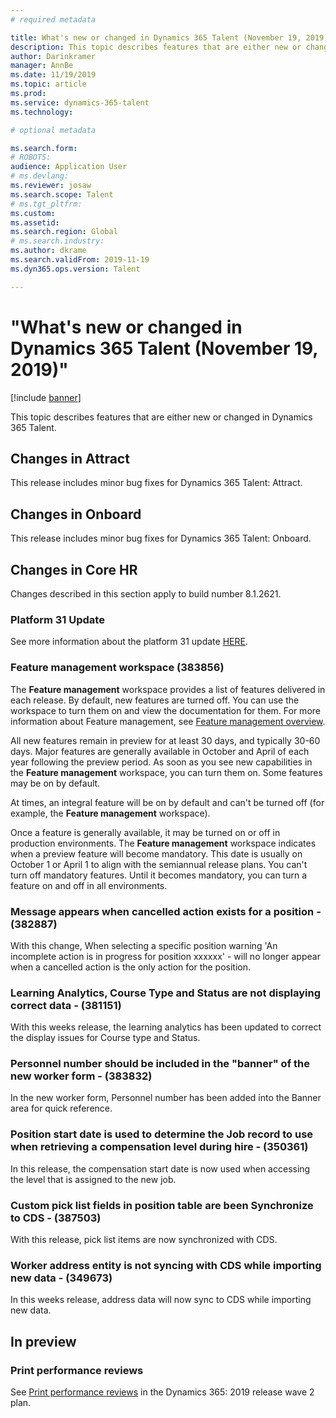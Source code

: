 ```yaml
---
# required metadata

title: What's new or changed in Dynamics 365 Talent (November 19, 2019)
description: This topic describes features that are either new or changed in Microsoft Dynamics 365 Talent.
author: Darinkramer
manager: AnnBe
ms.date: 11/19/2019
ms.topic: article
ms.prod: 
ms.service: dynamics-365-talent
ms.technology: 

# optional metadata

ms.search.form: 
# ROBOTS: 
audience: Application User
# ms.devlang: 
ms.reviewer: josaw
ms.search.scope: Talent
# ms.tgt_pltfrm: 
ms.custom: 
ms.assetid: 
ms.search.region: Global
# ms.search.industry: 
ms.author: dkrame
ms.search.validFrom: 2019-11-19
ms.dyn365.ops.version: Talent

---
```

# "What's new or changed in Dynamics 365 Talent (November 19, 2019)"

[!include [banner](includes/banner.md)]

This topic describes features that are either new or changed in Dynamics 365 Talent.

## Changes in Attract
This release includes minor bug fixes for Dynamics 365 Talent: Attract.

## Changes in Onboard
This release includes minor bug fixes for Dynamics 365 Talent: Onboard.

## Changes in Core HR
Changes described in this section apply to build number 8.1.2621.


### Platform 31 Update

See more information about the platform 31 update [HERE](https://docs.microsoft.com/en-us/dynamics365/fin-ops-core/dev-itpro/get-started/whats-new-platform-update-31).

### Feature management workspace (383856)

The **Feature management** workspace provides a list of features delivered in each release. By default, new features are turned off. You can use the workspace to turn them on and view the documentation for them. For more information about Feature management, see [Feature management overview](https://docs.microsoft.com/dynamics365/fin-ops-core/fin-ops/get-started/feature-management/feature-management-overview).

All new features remain in preview for at least 30 days, and typically 30-60 days. Major features are generally available in October and April of each year following the preview period. As soon as you see new capabilities in the **Feature management** workspace, you can turn them on. Some features may be on by default.
 
At times, an integral feature will be on by default and can't be turned off (for example, the **Feature management** workspace).
 
Once a feature is generally available, it may be turned on or off in production environments. The **Feature management** workspace indicates when a preview feature will become mandatory. This date is usually on October 1 or April 1 to align with the semiannual release plans. You can't turn off mandatory features. Until it becomes mandatory, you can turn a feature on and off in all environments.

### Message appears when cancelled action exists for a position - (382887)

With this change, When selecting a specific position warning 'An incomplete action is in progress for position xxxxxx' - will no longer appear when a cancelled action is the only action for the position.

### Learning Analytics, Course Type and Status are not displaying correct data  - (381151)

With this weeks release, the learning analytics has been updated to correct the display issues for Course type and Status.

### Personnel number should be included in the "banner" of the new worker form - (383832)

In the new worker form, Personnel number has been added into the Banner area for quick reference.

### Position start date is used to determine the Job record to use when retrieving a compensation level during hire - (350361)

In this release, the compensation start date is now used when accessing the level that is assigned to the new job.

### Custom pick list fields in position table are been Synchronize to CDS - (387503)

With this release, pick list items are now synchronized with CDS.

### Worker address entity is not syncing with CDS while importing new data - (349673)

In this weeks release, address data will now sync to CDS while importing new data.

## In preview

### Print performance reviews

See [Print performance reviews](https://docs.microsoft.com/dynamics365-release-plan/2019wave2/dynamics365-talent/print-performance-reviews) in the Dynamics 365: 2019 release wave 2 plan.
